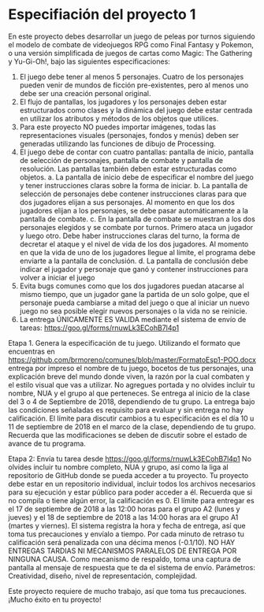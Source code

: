# Especifiación del proyecto 1
En este proyecto debes desarrollar un juego de peleas por turnos siguiendo el modelo de combate de videojuegos RPG como Final Fantasy y Pokemon, o una versión simplificada de juegos de cartas como Magic: The Gathering y Yu-Gi-Oh!, bajo las siguientes especificaciones:
1)	El juego debe tener al menos 5 personajes. Cuatro de los personajes pueden venir de mundos de ficción pre-existentes, pero al menos uno debe ser una creación personal original.
2)	El flujo de pantallas, los jugadores y los personajes deben estar estructurados como clases y la dinámica del juego debe estar centrada en utilizar los atributos y métodos de los objetos que utilices.
3)	Para este proyecto NO puedes importar imágenes, todas las representaciones visuales (personajes, fondos y menús) deben ser generadas utilizando las funciones de dibujo de Processing. 
4)	El juego debe de contar con cuatro pantallas: pantalla de inicio, pantalla de selección de personajes, pantalla de combate y pantalla de resolución. Las pantallas también deben estar estructuradas como objetos. 
a.	La pantalla de inicio debe de especificar el nombre del juego y tener instrucciones claras sobre la forma de iniciar.
b.	La pantalla de selección de personajes debe contener instrucciones claras para que dos jugadores elijan a sus personajes. Al momento en que los dos jugadores elijan a los personajes, se debe pasar automáticamente a la pantalla de combate.
c.	En la pantalla de combate se muestran a los dos personajes elegidos y se combate por turnos. Primero ataca un jugador y luego otro. Debe haber instrucciones claras del turno, la forma de decretar el ataque y el nivel de vida de los dos jugadores. Al momento en que la vida de uno de los jugadores llegue al límite, el programa debe enviarte a la pantalla de conclusión.
d.	La pantalla de conclusión debe indicar el jugador y personaje que ganó y contener instrucciones para volver a iniciar el juego
5)	Evita bugs comunes como que los dos jugadores puedan atacarse al mismo tiempo, que un jugador gane la partida de un solo golpe, que el personaje pueda cambiarse a mitad del juego o que al iniciar un nuevo juego no sea posible elegir nuevos personajes o la vida no se reinicie. 
6)	La entrega ÚNICAMENTE ES VALIDA mediante el sistema de envío de tareas: https://goo.gl/forms/rnuwLk3ECohB7l4p1

Etapa 1. Genera la especificación de tu juego. Utilizando el formato que encuentras en https://github.com/brmoreno/comunes/blob/master/FormatoEsp1-POO.docx entrega por impreso el nombre de tu juego,  bocetos de tus personajes, una explicación breve del mundo donde viven, la razón por la cual combaten y el estilo visual que vas a utilizar. No agregues portada y no olvides incluir tu nombre, NUA y el grupo al que perteneces. Se entrega al inicio de la clase del 3 o 4 de Septiembre de 2018, dependiendo de tu grupo. La entrega bajo las condiciones señaladas es requisito para evaluar y sin entrega no hay calificación.
 El límite para discutir cambios a tu especificación es el día 10 u 11 de septiembre de 2018 en el marco de la clase, dependiendo de tu grupo. Recuerda que las modificaciones se deben de discutir sobre el estado de avance de tu programa. 

Etapa 2: Envía tu tarea desde https://goo.gl/forms/rnuwLk3ECohB7l4p1
No olvides incluir tu nombre completo, NUA y grupo, así como la liga al repositorio de GitHub donde se pueda acceder a tu proyecto. Tu proyecto debe estar en un repositorio individual, incluir todos los archivos necesarios para su ejecución y estar público para poder acceder a él. Recuerda que si no compila o tiene algún error, la calificación es 0. 
El límite para entregar es el 17 de septiembre de 2018 a las 12:00 horas para el grupo A2 (lunes y jueves) y el 18 de septiembre de 2018 a las 14:00 horas  ara el grupo A1 (martes y viernes).  El sistema registra la hora y fecha de entrega, así que toma tus precauciones y envíalo a tiempo. Por cada minuto de retraso tu calificación será penalizada con una décima menos (-0.1/10). NO HAY ENTREGAS TARDIAS NI MECANISMOS PARALELOS DE ENTREGA POR NINGUNA CAUSA. Como mecanismo de respaldo, toma una captura de pantalla al mensaje de respuesta que te da el sistema de envío. 
Parámetros: Creatividad, diseño, nivel de representación, complejidad. 


Este proyecto requiere de mucho trabajo, así que toma tus precauciones. 
¡Mucho éxito en tu proyecto!


